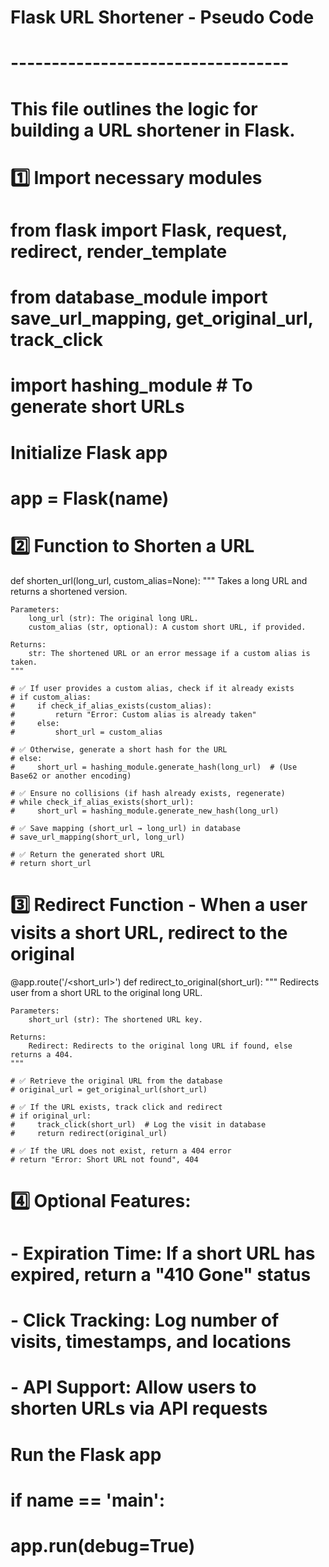 # Flask URL Shortener - Pseudo Code
# ----------------------------------
# This file outlines the logic for building a URL shortener in Flask.

# 1️⃣ Import necessary modules
# from flask import Flask, request, redirect, render_template
# from database_module import save_url_mapping, get_original_url, track_click
# import hashing_module  # To generate short URLs

# Initialize Flask app
# app = Flask(__name__)

# 2️⃣ Function to Shorten a URL
def shorten_url(long_url, custom_alias=None):
    """
    Takes a long URL and returns a shortened version.
    
    Parameters:
        long_url (str): The original long URL.
        custom_alias (str, optional): A custom short URL, if provided.
    
    Returns:
        str: The shortened URL or an error message if a custom alias is taken.
    """

    # ✅ If user provides a custom alias, check if it already exists
    # if custom_alias:
    #     if check_if_alias_exists(custom_alias):
    #         return "Error: Custom alias is already taken"
    #     else:
    #         short_url = custom_alias
    
    # ✅ Otherwise, generate a short hash for the URL
    # else:
    #     short_url = hashing_module.generate_hash(long_url)  # (Use Base62 or another encoding)

    # ✅ Ensure no collisions (if hash already exists, regenerate)
    # while check_if_alias_exists(short_url):
    #     short_url = hashing_module.generate_new_hash(long_url)
    
    # ✅ Save mapping (short_url → long_url) in database
    # save_url_mapping(short_url, long_url)

    # ✅ Return the generated short URL
    # return short_url

# 3️⃣ Redirect Function - When a user visits a short URL, redirect to the original
@app.route('/<short_url>')
def redirect_to_original(short_url):
    """
    Redirects user from a short URL to the original long URL.
    
    Parameters:
        short_url (str): The shortened URL key.
    
    Returns:
        Redirect: Redirects to the original long URL if found, else returns a 404.
    """

    # ✅ Retrieve the original URL from the database
    # original_url = get_original_url(short_url)

    # ✅ If the URL exists, track click and redirect
    # if original_url:
    #     track_click(short_url)  # Log the visit in database
    #     return redirect(original_url)
    
    # ✅ If the URL does not exist, return a 404 error
    # return "Error: Short URL not found", 404

# 4️⃣ Optional Features:
# - Expiration Time: If a short URL has expired, return a "410 Gone" status
# - Click Tracking: Log number of visits, timestamps, and locations
# - API Support: Allow users to shorten URLs via API requests

# Run the Flask app
# if __name__ == '__main__':
#     app.run(debug=True)